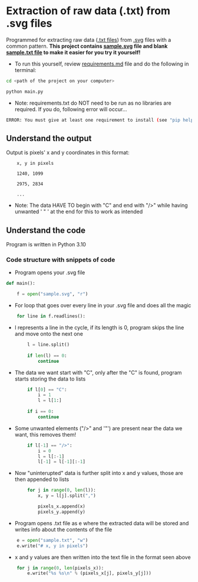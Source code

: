 # Extraction of raw data (.txt) from .svg files

Programmed for extracting raw data (<a href="https://en.wikipedia.org/wiki/Text_file" target="_blank">.txt files</a>) from <a href="https://en.wikipedia.org/wiki/Scalable_Vector_Graphics" target="_blank">.svg</a> files with a common pattern. <b>This project contains <a href="https://github.com/scraptechguy/.svgDataExtractor/blob/main/sample.svg" targer="_blank">sample.svg</a> file and blank <a href="https://github.com/scraptechguy/.svgDataExtractor/blob/main/sample.txt" target="_blank">sample.txt file</a> to make it easier for you try it yourself!</b>

+ To run this yourself, review <a href="https://github.com/scraptechguy/.svgDataExtractor/blob/main/requirements.md" target="_blank">requirements.md</a> file and do the following in terminal: 

```sh
cd <path of the project on your computer>
```

```sh
python main.py
```

+ Note: requirements.txt do NOT need to be run as no libraries are required. If you do, following error will occur...

```sh
ERROR: You must give at least one requirement to install (see "pip help install")
``` 

## Understand the output

Output is pixels' x and y coordinates in this format: 

```zh
    x, y in pixels 

    1240, 1099

    2975, 2834

    ...
```

+ Note: The data HAVE TO begin with "C" and end with "/>" while having unwanted ' " ' at the end for this to work as intended 

## Understand the code 

Program is written in Python 3.10

### Code structure with snippets of code 

+ Program opens your .svg file 

```py
def main():

    f = open("sample.svg", "r")
```

+ For loop that goes over every line in your .svg file and does all the magic 

```py
    for line in f.readlines():
```

+ l represents a line in the cycle, if its length is 0, program skips the line and move onto the next one 

```py
        l = line.split()
    
        if len(l) == 0:
            continue 
```

+ The data we want start with "C", only after the "C" is found, program starts storing the data to lists

```py
        if l[0] == "C":
            i = 1
            l = l[1:]
            
        if i == 0:
            continue
```

+ Some unwanted elements ("/>" and '"') are present near the data we want, this removes them!

```py 
        if l[-1] == "/>":
            i = 0
            l = l[:-1]
            l[-1] = l[-1][:-1]
```

+ Now "uninterupted" data is further split into x and y values, those are then appended to lists 

```py
        for j in range(0, len(l)):
            x, y = l[j].split(",") 

            pixels_x.append(x)
            pixels_y.append(y)
```

+ Program opens .txt file as e where the extracted data will be stored and writes info about the contents of the file  

```py
    e = open("sample.txt", "w")
    e.write("# x, y in pixels")
```

+ x and y values are then written into the text file in the format seen above

```py
    for j in range(0, len(pixels_x)):
        e.write("%s %s\n" % (pixels_x[j], pixels_y[j]))
```
